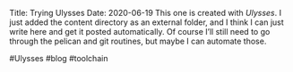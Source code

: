 Title: Trying Ulysses
Date: 2020-06-19
This one is created with _Ulysses_. I just added the content directory as an external folder, and I think I can just write here and get it posted automatically. Of course I’ll still need to go through the pelican and git routines, but maybe I can automate those. 


#Ulysses #blog #toolchain